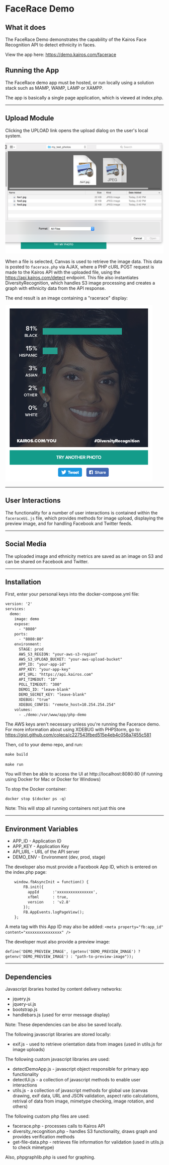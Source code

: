 # FaceRace Demo
## What it does
The FaceRace Demo demonstrates the capability of the Kairos Face Recognition API to detect ethnicity in faces. 

View the app here: https://demo.kairos.com/facerace

## Running the App
The FaceRace demo app must be hosted, or run locally using a solution stack such as MAMP, WAMP, LAMP or XAMPP.

The app is basically a single page application, which is viewed at index.php.

---

## Upload Module

Clicking the UPLOAD link opens the upload dialog on the user's local system.

![Upload Dialog](/php-demo/facerace/docs/upload_dialog.png?raw=true)

When a file is selected, Canvas is used to retrieve the image data.  This data is posted to `facerace.php` via AJAX, where a PHP cURL POST request is made to the Kairos API with the uploaded file, using the https://api.kairos.com/detect endpoint.  This file also instantiates DiversityRecognition, which handles S3 image processing and creates a graph with ethnicity data from the API response.

The end result is an image containing a "racerace" display:

![Facerace image](/php-demo/facerace/docs/facerace_image.png?raw=true)

---
## User Interactions

The functionality for a number of user interactions is contained within the `faceraceUi.js` file, which provides methods for image upload, displaying the preview image, and for handling Facebook and Twitter feeds.

---

## Social Media

The uploaded image and ethnicity metrics are saved as an image on S3 and can be shared on Facebook and Twitter.


---
## Installation

First, enter your personal keys into the docker-compose.yml file:

    version: '2'
    services:
      demo:
        image: demo
        expose:
          - "8080"
        ports:
          - "8080:80"
        environment:
          STAGE: prod
          AWS_S3_REGION: "your-aws-s3-region"
          AWS_S3_UPLOAD_BUCKET: "your-aws-upload-bucket"
          APP_ID: "your-app-id"
          APP_KEY: "your-app-key"
          API_URL: "https://api.kairos.com"
          API_TIMEOUT: "10" 
          POLL_TIMEOUT: "300"
          DEMO1_ID: "leave-blank"
          DEMO_SECRET_KEY: "leave-blank"
          XDEBUG: "true"
          XDEBUG_CONFIG: "remote_host=10.254.254.254"
        volumes:
          - ./demo:/var/www/app/php-demo
          
The AWS keys aren't necessary unless you're running the Facerace demo.  For more information about using XDEBUG with PHPStorm, go to: https://gist.github.com/coleca/c227543fbed515e4eb4c058a7455c581


Then, cd to your demo repo, and run:
```
make build

make run
```
You will then be able to access the UI at http://localhost:8080:80 (if running using Docker for Mac or Docker for Windows)

To stop the Docker container:

```
docker stop $(docker ps -q)
```

Note: This will stop all running containers not just this one

---
## Environment Variables

* APP_ID - Application ID
* APP_KEY - Application Key
* API_URL - URL of the API server 
* DEMO_ENV - Environment (dev, prod, stage)

The developer also must provide a Facebook App ID, which is entered on the index.php page:

        window.fbAsyncInit = function() {
            FB.init({
              appId      :'xxxxxxxxxxxxxxxx',
              xfbml      : true,
              version    : 'v2.8'
            });
            FB.AppEvents.logPageView();
        };
A meta tag with this App ID may also be added:
`<meta property="fb:app_id" content="xxxxxxxxxxxxxxxx" />`

The developer must also provide a preview image:

    define('DEMO_PREVIEW_IMAGE', (getenv('DEMO_PREVIEW_IMAGE') ? getenv('DEMO_PREVIEW_IMAGE') : "path-to-preview-image"));
---

## Dependencies
Javascript ibraries hosted by content delivery networks:
* jquery.js
* jquery-ui.js
* bootstrap.js
* handlebars.js (used for error message display)

Note: These dependencies can be also be saved locally.

The following javascript libraries are stored locally:

* exif.js - used to retrieve orientation data from images (used in utils.js for image uploads)

The following custom javascript libraries are used:
* detectDemoApp.js - javascript object responsible for primary app functionality
* detectUi.js - a collection of javascript methods to enable user interactions
* utils.js - a collection of javascript methods for global use (canvas drawing, exif data, URL and JSON validation, aspect ratio calculations, retrival of data from image, mimetype checking, image rotation, and others)

The following custom php files are used:
* facerace.php - processes calls to Kairos API 
* diversity_recognition.php - handles S3 functionality, draws graph and provides verification methods
* get-file-data.php - retrieves file information for validation (used in utils.js to check mimetype)

Also, phpgraphlib.php is used for graphing.



